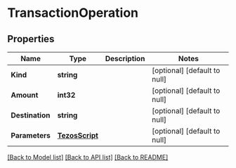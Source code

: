 # TransactionOperation

## Properties
Name | Type | Description | Notes
------------ | ------------- | ------------- | -------------
**Kind** | **string** |  | [optional] [default to null]
**Amount** | **int32** |  | [optional] [default to null]
**Destination** | **string** |  | [optional] [default to null]
**Parameters** | [**TezosScript**](TezosScript.md) |  | [optional] [default to null]

[[Back to Model list]](../README.md#documentation-for-models) [[Back to API list]](../README.md#documentation-for-api-endpoints) [[Back to README]](../README.md)


